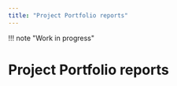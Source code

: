 ```yaml
---
title: "Project Portfolio reports"
---
```


!!! note "Work in progress"

# Project Portfolio reports
